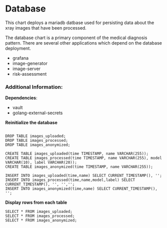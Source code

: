 # Database

This chart deploys a mariadb datbase used for persisting data about the xray images that have been processed.

The database chart is a primary component of the medical diagnosis pattern. There are several other applications which depend on the database deployment.
- grafana
- image-generator
- image-server
- risk-assessment

### Additional Information:

**Dependencies**:
- vault
- golang-external-secrets

**Reinitialize the database**

```shell

DROP TABLE images_uploaded;
DROP TABLE images_processed;
DROP TABLE images_anonymized;

CREATE TABLE images_uploaded(time TIMESTAMP, name VARCHAR(255));
CREATE TABLE images_processed(time TIMESTAMP, name VARCHAR(255), model VARCHAR(10), label VARCHAR(20));
CREATE TABLE images_anonymized(time TIMESTAMP, name VARCHAR(255));

INSERT INTO images_uploaded(time,name) SELECT CURRENT_TIMESTAMP(), '';
INSERT INTO images_processed(time,name,model,label) SELECT CURRENT_TIMESTAMP(), '', '','';
INSERT INTO images_anonymized(time,name) SELECT CURRENT_TIMESTAMP(), '';

```
**Display rows from each table**

```shell
SELECT * FROM images_uploaded;
SELECT * FROM images_processed;
SELECT * FROM images_anonymized;

```

